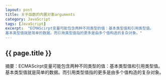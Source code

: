 ```yaml
---
layout: post
title: 关于函数的内置对象arguments
category: JavaScript
tags: [JavaScript]
excerpt:  "ECMAScirpt变量可能包含两种不同类型的值：基本类型值和引用类型值。
基本类型值就是简单的数据。而引用类型值指的更多是由多个值构造的复杂对象。"
---
```

<h2>{{ page.title }}</h2>
<p class="zhai">摘要：ECMAScirpt变量可能包含两种不同类型的值：基本类型值和引用类型值。
基本类型值就是简单的数据。而引用类型值指的更多是由多个值构造的复杂对象。</p>
<!--<p>{{ page.date | date_to_string }}</p>-->
